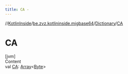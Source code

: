 ```yaml
---
title: CA -
---
```

//[KotlinInside](../../index.md)/[be.zvz.kotlininside.migbase64](../index.md)/[Dictionary](index.md)/[CA](-c-a.md)



# CA  
[jvm]  
Content  
val [CA](-c-a.md): [Array](https://kotlinlang.org/api/latest/jvm/stdlib/kotlin/-array/index.html)<[Byte](https://kotlinlang.org/api/latest/jvm/stdlib/kotlin/-byte/index.html)>  



